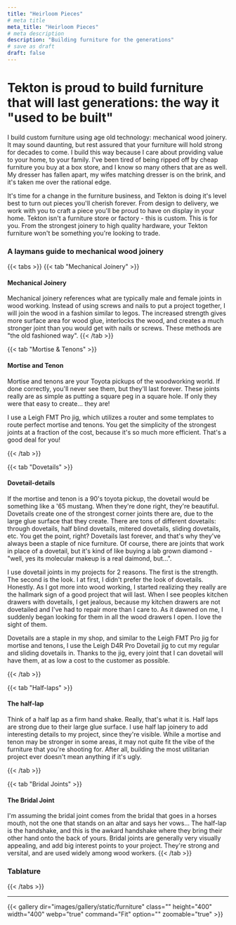 ```yaml
---
title: "Heirloom Pieces"
# meta title
meta_title: "Heirloom Pieces"
# meta description
description: "Building furniture for the generations"
# save as draft
draft: false
---
```



# Tekton is proud to build furniture that will last generations: the way it "used to be built"

I build custom furniture using age old technology: mechanical wood joinery. It may sound daunting, but rest assured that your furniture will hold strong for decades to come. I build this way because I care about providing value to your home, to your family. I've been tired of being ripped off by cheap furniture you buy at a box store, and I know so many others that are as well. My dresser has fallen apart, my wifes matching dresser is on the brink, and it's taken me over the rational edge. 

It's time for a change in the furniture business, and Tekton is doing it's level best to turn out pieces you'll cherish forever. From design to delivery, we work with you to craft a piece you'll be proud to have on display in your home. Tekton isn't a furniture store or factory - this is custom. This is for you. From the strongest joinery to high quality hardware, your Tekton furniture won't be something you're looking to trade.

### A laymans guide to mechanical wood joinery
{{< tabs >}}
{{< tab "Mechanical Joinery" >}}

#### Mechanical Joinery

Mechanical joinery references what are typically male and female joints in wood working. Instead of using screws and nails to put a project together, I will join the wood in a fashion similar to legos. The increased strength gives more surface area for wood glue, interlocks the wood, and creates a much stronger joint than you would get with nails or screws. These methods are "the old fashioned way".
{{< /tab >}}

{{< tab "Mortise & Tenons" >}}

#### Mortise and Tenon  

Mortise and tenons are your Toyota pickups of the woodworking world. If done correctly, you'll never see them, but they'll last forever. These joints really are as simple as putting a square peg in a square hole. If only they were that easy to create... they are! 

I use a Leigh FMT Pro jig, which utilizes a router and some templates to route perfect mortise and tenons. You get the simplicity of the strongest joints at a fraction of the cost, because it's so much more efficient. That's a good deal for you!

{{< /tab >}}

{{< tab "Dovetails" >}}

#### Dovetail-details

If the mortise and tenon is a 90's toyota pickup, the dovetail would be something like a '65 mustang. When they're done right, they're beautiful. Dovetails create one of the strongest corner joints there are, due to the large glue surface that they create. There are tons of different dovetails: through dovetails, half blind dovetails, mitered dovetails, sliding dovetails, etc. You get the point, right? Dovetails last forever, and that's why they've always been a staple of nice furniture. Of course, there are joints that work in place of a dovetail, but it's kind of like buying a lab grown diamond - "well, yes its molecular makeup is a real daimond, but...". 

I use dovetail joints in my projects for 2 reasons. The first is the strength. The second is the look. I at first, I didn't prefer the look of dovetails. Honestly. As I got more into wood working, I started realizing they really are the hallmark sign of a good project that will last. When I see peoples kitchen drawers with dovetails, I get jealous, because my kitchen drawers are not dovetailed and I've had to repair more than I care to. As it dawned on me, I suddenly began looking for them in all the wood drawers I open. I love the sight of them. 

Dovetails are a staple in my shop, and similar to the Leigh FMT Pro jig for mortise and tenons, I use the Leigh D4R Pro Dovetail jig to cut my regular and sliding dovetails in. Thanks to the jig, every joint that I can dovetail will have them, at as low a cost to the customer as possible. 

{{< /tab >}}

{{< tab "Half-laps" >}}

#### The half-lap

Think of a half lap as a firm hand shake. Really, that's what it is. Half laps are strong due to their large glue surface. I use half lap joinery to add interesting details to my project, since they're visible. While a mortise and tenon may be stronger in some areas, it may not quite fit the vibe of the furniture that you're shooting for. After all, building the most utilitarian project ever doesn't mean anything if it's ugly. 

{{< /tab >}}

{{< tab "Bridal Joints" >}}

#### The Bridal Joint
I'm assuming the bridal joint comes from the bridal that goes in a horses mouth, not the one that stands on an altar and says her vows... The half-lap is the handshake, and this is the awkard handshake where they bring their other hand onto the back of yours. Bridal joints are generally very visually appealing, and add big interest points to your project. They're strong and versital, and are used widely among wood workers. 
{{< /tab >}}


### Tablature

{{< /tabs >}}

<hr>

{{< gallery dir="images/gallery/static/furniture" class="" height="400" width="400" webp="true" command="Fit" option="" zoomable="true" >}}


